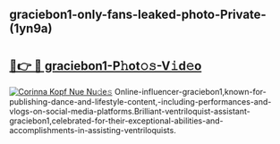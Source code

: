 ## graciebon1-only-fans​-leaked-photo​-Private-(1yn9a)


# <h2><a href="https://mediaupload.pro?title=graciebon1&ref=git">🔗👉 🔴 graciebon1-P𝚑ot𝚘𝚜-V𝚒d𝚎o</a></h2>

[![Corinna Kopf Nue Nu𝚍e𝚜](https://i.imgur.com/0qMVB7G.gif)](https://mediaupload.pro?title=graciebon1&ref=git)
Online-influencer-graciebon1,known-for-publishing-dance-and-lifestyle-content,-including-performances-and-vlogs-on-social-media-platforms.Brilliant-ventriloquist-assistant-graciebon1,celebrated-for-their-exceptional-abilities-and-accomplishments-in-assisting-ventriloquists.  